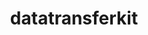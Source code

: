 ---
title: "datatransferkit"
layout: cache
categories: [package, v0.18.1]
meta: {"versions": ["3.1-rc3"], "compilers": ["gcc@=7.5.0"], "oss": ["ubuntu18.04"], "platforms": ["linux"], "targets": ["x86_64"], "stacks": ["e4s", "root"], "num_specs": 1, "num_specs_by_stack": {"e4s": 1, "root": 1}}
spec_details: [{"hash": "rrng37eenxq4mh54myivoqtqhnxsld5x", "compiler": "gcc@=7.5.0", "versions": ["3.1-rc3"], "os": "ubuntu18.04", "platform": "linux", "target": "x86_64", "variants": ["build_type=RelWithDebInfo", "~external-arborx", "~ipo", "~openmp", "+serial", "+shared"], "stacks": ["e4s", "root"], "size": "-", "tarball": "https://binaries.spack.io/v0.18.1/build_cache/linux-ubuntu18.04-x86_64/gcc-7.5.0/datatransferkit-3.1-rc3/linux-ubuntu18.04-x86_64-gcc-7.5.0-datatransferkit-3.1-rc3-rrng37eenxq4mh54myivoqtqhnxsld5x.spack"}]
---